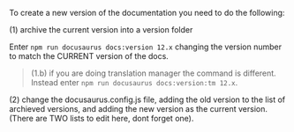 

 To create a new version of the documentation you need to do the following:

(1) archive the current version into a version folder

Enter `npm run docusaurus docs:version 12.x` changing the version number to match the CURRENT version of the docs.

>(1.b) if you are doing translation manager the command is different. Instead enter `npm run docusaurus docs:version:tm 12.x`.

(2) change the docusaurus.config.js file, adding the old version to the list of archieved versions, and adding the new version as the current version. (There are TWO lists to edit here, dont forget one).

<!-- Congratulation! You are very cool and smell incredible! -->